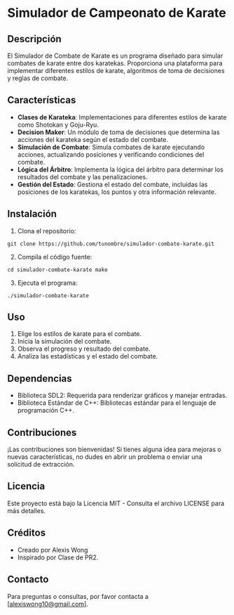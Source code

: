 # Simulador de Campeonato de Karate

## Descripción

El Simulador de Combate de Karate es un programa diseñado para simular combates de karate entre dos karatekas. Proporciona una plataforma para implementar diferentes estilos de karate, algoritmos de toma de decisiones y reglas de combate.

## Características

-   **Clases de Karateka**: Implementaciones para diferentes estilos de karate como Shotokan y Goju-Ryu.
-   **Decision Maker**: Un módulo de toma de decisiones que determina las acciones del karateka según el estado del combate.
-   **Simulación de Combate**: Simula combates de karate ejecutando acciones, actualizando posiciones y verificando condiciones del combate.
-   **Lógica del Árbitro**: Implementa la lógica del árbitro para determinar los resultados del combate y las penalizaciones.
-   **Gestión del Estado**: Gestiona el estado del combate, incluidas las posiciones de los karatekas, los puntos y otra información relevante.

## Instalación

1.  Clona el repositorio:

`git clone https://github.com/tunombre/simulador-combate-karate.git` 

2.  Compila el código fuente:

`cd simulador-combate-karate
make` 

3.  Ejecuta el programa:

`./simulador-combate-karate` 

## Uso

1.  Elige los estilos de karate para el combate.
2.  Inicia la simulación del combate.
3.  Observa el progreso y resultado del combate.
4.  Analiza las estadísticas y el estado del combate.

## Dependencias

-   Biblioteca SDL2: Requerida para renderizar gráficos y manejar entradas.
-   Biblioteca Estándar de C++: Bibliotecas estándar para el lenguaje de programación C++.

## Contribuciones

¡Las contribuciones son bienvenidas! Si tienes alguna idea para mejoras o nuevas características, no dudes en abrir un problema o enviar una solicitud de extracción.

## Licencia

Este proyecto está bajo la Licencia MIT - Consulta el archivo LICENSE para más detalles.

## Créditos

-   Creado por Alexis Wong
-   Inspirado por Clase de PR2.

## Contacto

Para preguntas o consultas, por favor contacta a [alexiswong10@gmail.com].